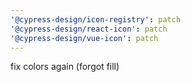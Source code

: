 ```yaml
---
'@cypress-design/icon-registry': patch
'@cypress-design/react-icon': patch
'@cypress-design/vue-icon': patch
---
```


fix colors again (forgot fill)
